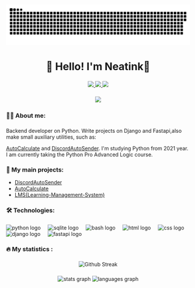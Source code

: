 <p align="center">
 <img width="600" src="assets/github-snake.svg" alt="snake"/>
</p>

###

<h1 align="center">👋 Hello! I'm Neatink🌟 </h1>

###

<div align="center">
  <a href="https://t.me/neatinkgit" target="_blank">
    <img src="https://img.shields.io/badge/telegram-%26?style=for-the-badge&logo=telegram&logoColor=white&logoSize=25&color=%2326A5E4"/>
  </a>
  <a href="https://discord.com/users/692143380884488252" target="_blank">
    <img src="https://img.shields.io/badge/discord-%26?style=for-the-badge&logo=discord&logoColor=white&logoSize=25&color=%235865F2"/>
  </a>
  <a href="https://steamcommunity.com/id/neatink/" target="_blank">
    <img src="https://img.shields.io/badge/steam-%26?style=for-the-badge&logo=steam&logoColor=white&logoSize=25&color=%23000000"/>
  </a>
</div>

###

<div align="center">
  <img src="https://visitor-badge.laobi.icu/badge?page_id=neatink.neatink"  />
</div>

###
<h3 align="left">👩‍💻  About me: </h3>

###

<p align="left">Backend developer on Python. Write projects on Django and Fastapi,also make small auxiliary utilities, such as:

[AutoCalculate](https://github.com/Neatink/AutoCalculate) and
[DiscordAutoSender](https://github.com/Neatink/DiscordAutoSender). I'm studying Python from 2021 year. I am currently taking the Python Pro Advanced Logic course.</p>

###
<h3 align="left">📕 My main projects: </h3>

- [DiscordAutoSender](https://github.com/Neatink/DiscordAutoSender)
- [AutoCalculate](https://github.com/Neatink/AutoCalculate)
- [LMS(Learning-Management-System)](https://github.com/Neatink/Learning-Management-System)

###

<h3 align="left">🛠 Technologies:</h3>

###

<div align="left">
  <img src="https://media.discordapp.net/attachments/1370750567902613544/1428497125171265637/python-logo.png?ex=68f2b71e&is=68f1659e&hm=0da15da6d502dae3923320bd7fa84225575dda57adfe52b383101240704d4dcb&=&format=webp&quality=lossless" height="40" alt="python logo"  />
  <img width="12" />
  <img src="https://media.discordapp.net/attachments/1370750567902613544/1428497637635788800/sqlite-icon.png?ex=68f2b799&is=68f16619&hm=fd6252c8611ebd617156c902dbd64425efefe006550c3544d67aa502d18a62be&=&format=webp&quality=lossless" height="40" alt="sqlite logo"  />
  <img width="12" />
  <img src="https://cdn.simpleicons.org/gnubash/4EAA25" height="40" alt="bash logo"  />
  <img width="12" />
  <img src="https://cdn.jsdelivr.net/gh/devicons/devicon/icons/html5/html5-original.svg" height="40" alt="html logo"  />
  <img width="12" />
  <img src="https://cdn.jsdelivr.net/gh/devicons/devicon/icons/css3/css3-original.svg" height="40" alt="css logo"  />
  <img width="12" />
  <img src="https://media.discordapp.net/attachments/1370750567902613544/1428498113580105810/Django-Logo.png?ex=68f2b80a&is=68f1668a&hm=6a12f72aa6b36e015024784cc6c9a8f4c57ad2214f56208596a56dd5e1afef5d&=&format=webp&quality=lossless&width=1382&height=864" height="40" alt="django logo"  />
  <img width="12" />
  <img src="https://media.discordapp.net/attachments/1370750567902613544/1428497895656784054/logo-teal.png?ex=68f2b7d6&is=68f16656&hm=c444a82024f30f8b6b00e22a23337812edbba96c0a01e0329b01d5ce13c635dd&=&format=webp&quality=lossless" height="40" alt="fastapi logo"  />
  <img width="12" />
</div>

###

<h3 align="left">🔥   My statistics :</h3>

###

<div align="center">
  <img src="https://streak-stats.demolab.com?user=Neatink&theme=transparent&border_radius=5" height="220" alt="Github Streak"  />
</div>

###

<div align="center">
  <img src="https://github-readme-stats.vercel.app/api?username=neatink&hide_title=false&hide_rank=false&show_icons=true&include_all_commits=true&count_private=true&disable_animations=false&theme=github_dark&locale=en&hide_border=false&order=1" height="150" alt="stats graph"  />
  <img src="https://github-readme-stats.vercel.app/api/top-langs?username=neatink&locale=en&hide_title=false&layout=compact&card_width=320&langs_count=5&theme=github_dark&hide_border=false&order=2" height="150" alt="languages graph"  />
</div>

###
